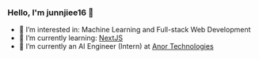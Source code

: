 ### Hello, I'm junnjiee16 👋
- 💬 I’m interested in: Machine Learning and Full-stack Web Development
- 🌱 I’m currently learning: [NextJS](https://nextjs.org/)
- 🔭 I’m currently an AI Engineer (Intern) at [Anor Technologies](https://anor-tech.com/)
  
<!--
**junnjiee16/junnjiee16** is a ✨ _special_ ✨ repository because its `README.md` (this file) appears on your GitHub profile.

Here are some ideas to get you started:

- 🔭 I’m currently working on ...
- 🌱 I’m currently learning ...
- 👯 I’m looking to collaborate on ...
- 🤔 I’m looking for help with ...
- 💬 Ask me about ...
- 📫 How to reach me: ...
- 😄 Pronouns: ...
- ⚡ Fun fact: ...
-->
